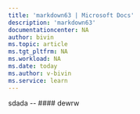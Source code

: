 ```yaml
---
title: 'markdown63 | Microsoft Docs'
description: 'markdown63'
documentationcenter: NA
author: bivin
ms.topic: article
ms.tgt_pltfrm: NA
ms.workload: NA
ms.date: today
ms.author: v-bivin
ms.service: learn
---
```


sdada -- #### dewrw
